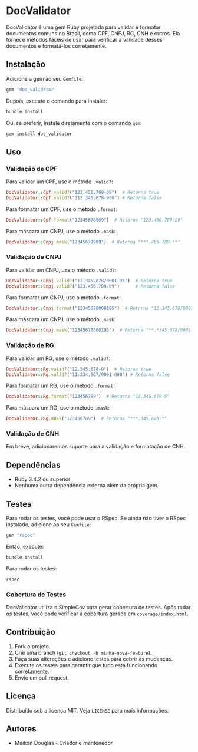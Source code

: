 
# DocValidator

DocValidator é uma gem Ruby projetada para validar e formatar documentos comuns no Brasil, como CPF, CNPJ, RG, CNH e outros. Ela fornece métodos fáceis de usar para verificar a validade desses documentos e formatá-los corretamente.

## Instalação

Adicione a gem ao seu `Gemfile`:

```ruby
gem 'doc_validator'
```

Depois, execute o comando para instalar:

```bash
bundle install
```

Ou, se preferir, instale diretamente com o comando `gem`:

```bash
gem install doc_validator
```

## Uso

### Validação de CPF

Para validar um CPF, use o método `.valid?`:

```ruby
DocValidator::Cpf.valid?("123.456.789-09")  # Retorna true
DocValidator::Cpf.valid?("112.345.678-900") # Retorna false
```

Para formatar um CPF, use o método `.format`:

```ruby
DocValidator::Cpf.format("12345678909")  # Retorna "123.456.789-09"
```

Para máscara um CNPJ, use o método `.mask`:

```ruby
DocValidator::Cnpj.mask("12345678909")  # Retorna "***.456.789-**"
```

### Validação de CNPJ

Para validar um CNPJ, use o método `.valid?`:

```ruby
DocValidator::Cnpj.valid?("12.345.678/0001-95")  # Retorna true
DocValidator::Cnpj.valid?("123.456.789-09")      # Retorna false
```

Para formatar um CNPJ, use o método `.format`:

```ruby
DocValidator::Cnpj.format("12345678000195")  # Retorna "12.345.678/0001-95"
```

Para máscara um CNPJ, use o método `.mask`:

```ruby
DocValidator::Cnpj.mask("12345678000195")  # Retorna "**.*345.678/0001-**"
```

### Validação de RG

Para validar um RG, use o método `.valid?`:

```ruby
DocValidator::Rg.valid?("12.345.678-9")  # Retorna true
DocValidator::Rg.valid?("11.234.567/0001-000") # Retorna false
```

Para formatar um RG, use o método `.format`:

```ruby
DocValidator::Rg.format("123456789")  # Retorna "12.345.678-9"
```

Para máscara um RG, use o método `.mask`:

```ruby
DocValidator::Rg.mask("123456789")  # Retorna "***.345.678-*"
```

### Validação de CNH

Em breve, adicionaremos suporte para a validação e formatação de CNH.

## Dependências

- Ruby 3.4.2 ou superior
- Nenhuma outra dependência externa além da própria gem.

## Testes

Para rodar os testes, você pode usar o RSpec. Se ainda não tiver o RSpec instalado, adicione ao seu `Gemfile`:

```ruby
gem 'rspec'
```

Então, execute:

```bash
bundle install
```

Para rodar os testes:

```bash
rspec
```

### Cobertura de Testes

DocValidator utiliza o SimpleCov para gerar cobertura de testes. Após rodar os testes, você pode verificar a cobertura gerada em `coverage/index.html`.

## Contribuição

1. Fork o projeto.
2. Crie uma branch (`git checkout -b minha-nova-feature`).
3. Faça suas alterações e adicione testes para cobrir as mudanças.
4. Execute os testes para garantir que tudo está funcionando corretamente.
5. Envie um pull request.

## Licença

Distribuído sob a licença MIT. Veja `LICENSE` para mais informações.

## Autores

- Maikon Douglas - Criador e mantenedor
